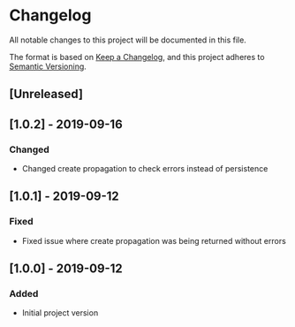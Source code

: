 # Changelog
All notable changes to this project will be documented in this file.

The format is based on [Keep a Changelog](https://keepachangelog.com/en/1.0.0/),
and this project adheres to [Semantic Versioning](https://semver.org/spec/v2.0.0.html).

## [Unreleased]

## [1.0.2] - 2019-09-16
### Changed
- Changed create propagation to check errors instead of persistence

## [1.0.1] - 2019-09-12
### Fixed
- Fixed issue where create propagation was being returned without errors

## [1.0.0] - 2019-09-12
### Added
- Initial project version
